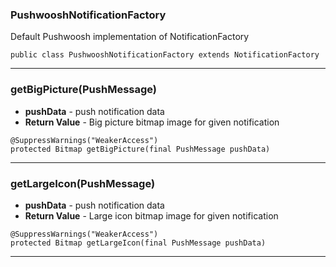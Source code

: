 ### PushwooshNotificationFactory <a name="PushwooshNotificationFactory"></a>
 Default Pushwoosh implementation of NotificationFactory

```
public class PushwooshNotificationFactory extends NotificationFactory 
```
---
### getBigPicture(PushMessage) <a name="getBigPicture(PushMessage)"></a>
  
* **pushData** - push notification data
* **Return Value** - Big picture bitmap image for given notification
```
@SuppressWarnings("WeakerAccess")
protected Bitmap getBigPicture(final PushMessage pushData) 
```
---
### getLargeIcon(PushMessage) <a name="getLargeIcon(PushMessage)"></a>
  
* **pushData** - push notification data
* **Return Value** - Large icon bitmap image for given notification
```
@SuppressWarnings("WeakerAccess")
protected Bitmap getLargeIcon(final PushMessage pushData) 
```
---

